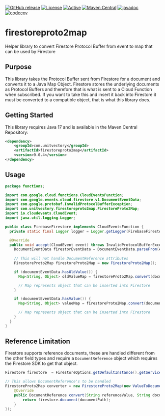 [![GitHub release](https://img.shields.io/github/release/UnitVectorY-Labs/firestoreproto2map.svg)](https://github.com/UnitVectorY-Labs/firestoreproto2map/releases/latest) [![License](https://img.shields.io/badge/License-Apache%202.0-blue.svg)](https://opensource.org/licenses/Apache-2.0) [![Active](https://img.shields.io/badge/Status-Active-green)](https://guide.unitvectorylabs.com/bestpractices/status/#active) [![Maven Central](https://img.shields.io/maven-central/v/com.unitvectory/firestoreproto2map)](https://central.sonatype.com/artifact/com.unitvectory/firestoreproto2map) [![javadoc](https://javadoc.io/badge2/com.unitvectory/firestoreproto2map/javadoc.svg)](https://javadoc.io/doc/com.unitvectory/firestoreproto2map) [![codecov](https://codecov.io/gh/UnitVectorY-Labs/firestoreproto2map/graph/badge.svg?token=1PXHW608HT)](https://codecov.io/gh/UnitVectorY-Labs/firestoreproto2map)

# firestoreproto2map

Helper library to convert Firestore Protocol Buffer from event to map that can be used by Firestore

## Purpose

This library takes the Protocol Buffer sent from Firestore for a document and converts it to a Java Map Object. Firestore stores the underlying documents as Protocol Buffers and therefore that is what is sent to a Cloud Function when subscribed. If you want to take this and insert it back into Firestore it must be converted to a compatible object, that is what this library does.

## Getting Started

This library requires Java 17 and is available in the Maven Central Repository:

```xml
<dependency>
    <groupId>com.unitvectory</groupId>
    <artifactId>firestoreproto2map</artifactId>
    <version>0.0.4</version>
</dependency>
```

## Usage

```java
package functions;

import com.google.cloud.functions.CloudEventsFunction;
import com.google.events.cloud.firestore.v1.DocumentEventData;
import com.google.protobuf.InvalidProtocolBufferException;
import com.unitvectory.firestoreproto2map.FirestoreProto2Map;
import io.cloudevents.CloudEvent;
import java.util.logging.Logger;

public class FirebaseFirestore implements CloudEventsFunction {
  private static final Logger logger = Logger.getLogger(FirebaseFirestore.class.getName());

  @Override
  public void accept(CloudEvent event) throws InvalidProtocolBufferException {
    DocumentEventData firestorEventData = DocumentEventData.parseFrom(event.getData().toBytes());
    
    // This will not handle DocumentReference attributes
    FirestoreProto2Map firestoreProto2Map = new FirestoreProto2Map();

    if (documentEventData.hasOldValue()) {
      Map<String, Object> oldValueMap = firestoreProto2Map.convert(documentEventData.getOldValue());

      // Map represents object that can be inserted into Firestore
    }

    if (documentEventData.hasValue()) {
      Map<String, Object> valueMap = firestoreProto2Map.convert(documentEventData.getValue());

      // Map represents object that can be inserted into Firestore
    }
  }
}
```

## Reference Limitation

Firestore supports reference documents, these are handled different from the other field types and require a `DocumentReference` object which requires the Firestore SDK to get that object.

```java
Firestore firestore  = FirestoreOptions.getDefaultInstance().getService();

// This allows DocumentReference's to be handled
FirestoreProto2Map converter = new FirestoreProto2Map(new ValueToDocumentReferenceMapper() {
    @Override
    public DocumentReference convert(String referenceValue, String documentPath) {
        return firestore.document(documentPath);
    }
});
```
